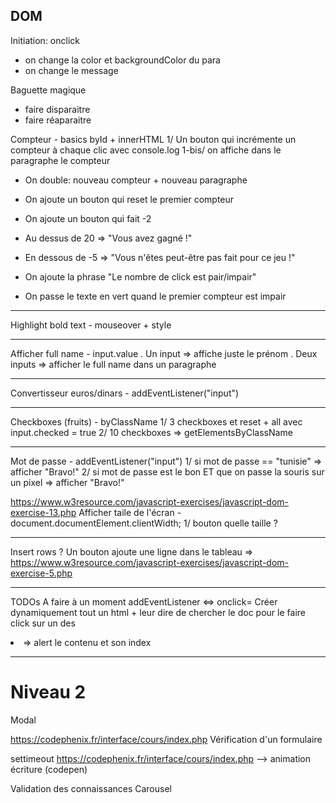 ## DOM

Initiation: onclick

- on change la color et backgroundColor du para
- on change le message

Baguette magique

- faire disparaitre
- faire réaparaitre

Compteur - basics byId + innerHTML
1/ Un bouton qui incrémente un compteur à chaque clic avec console.log
1-bis/ on affiche dans le paragraphe le compteur

- On double: nouveau compteur + nouveau paragraphe
- On ajoute un bouton qui reset le premier compteur
- On ajoute un bouton qui fait -2
- Au dessus de 20 => "Vous avez gagné !"
- En dessous de -5 => "Vous n'êtes peut-être pas fait pour ce jeu !"

- On ajoute la phrase "Le nombre de click est pair/impair"
- On passe le texte en vert quand le premier compteur est impair

---

Highlight bold text - mouseover + style

---

Afficher full name - input.value
. Un input => affiche juste le prénom
. Deux inputs => afficher le full name dans un paragraphe

---

Convertisseur euros/dinars - addEventListener("input")

---

Checkboxes (fruits) - byClassName
1/ 3 checkboxes et reset + all avec input.checked = true
2/ 10 checkboxes => getElementsByClassName

---

Mot de passe - addEventListener("input")
1/ si mot de passe == "tunisie" => afficher "Bravo!"
2/ si mot de passe est le bon ET que on passe la souris sur un pixel => afficher "Bravo!"

https://www.w3resource.com/javascript-exercises/javascript-dom-exercise-13.php
Afficher taile de l'écran - document.documentElement.clientWidth;
1/ bouton quelle taille ?

---

Insert rows ?
Un bouton ajoute une ligne dans le tableau => https://www.w3resource.com/javascript-exercises/javascript-dom-exercise-5.php

---

TODOs A faire à un moment
addEventListener <=> onclick=
Créer dynamiquement tout un html + leur dire de chercher le doc pour le faire
click sur un des <li> => alert le contenu et son index

---

# Niveau 2

Modal

https://codephenix.fr/interface/cours/index.php
Vérification d'un formulaire

settimeout https://codephenix.fr/interface/cours/index.php
--> animation écriture (codepen)

Validation des connaissances
Carousel
